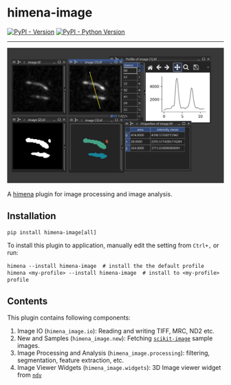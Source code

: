 # himena-image

[![PyPI - Version](https://img.shields.io/pypi/v/himena-image.svg)](https://pypi.org/project/himena-image)
[![PyPI - Python Version](https://img.shields.io/pypi/pyversions/himena-image.svg)](https://pypi.org/project/himena-image)

-----

![](images/window.png)

A [himena](https://github.com/hanjinliu/himena) plugin for image processing and image
analysis.

## Installation

```console
pip install himena-image[all]
```

To install this plugin to application, manually edit the setting from `Ctrl+,` or run:

```console
himena --install himena-image  # install the the default profile
himena <my-profile> --install himena-image  # install to <my-profile> profile
```

## Contents

This plugin contains following components:

1. Image IO (`himena_image.io`): Reading and writing TIFF, MRC, ND2 etc.
2. New and Samples (`himena_image.new`): Fetching [`scikit-image`](https://github.com/scikit-image/scikit-image) sample images.
3. Image Processing and Analysis (`himena_image.processing`): filtering, segmentation, feature extraction, etc.
4. Image Viewer Widgets (`himena_image.widgets`): 3D Image viewer widget from [`ndv`](https://github.com/pyapp-kit/ndv)
